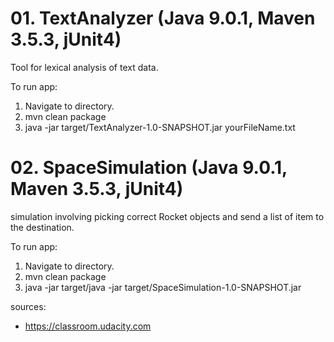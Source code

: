 # 01. TextAnalyzer (Java 9.0.1, Maven 3.5.3, jUnit4)

Tool for lexical analysis of text data.

To run app:

1. Navigate to directory.
2. mvn clean package
3. java -jar target/TextAnalyzer-1.0-SNAPSHOT.jar yourFileName.txt

# 02. SpaceSimulation (Java 9.0.1, Maven 3.5.3, jUnit4)

simulation involving picking correct Rocket objects and send a list of item to the destination.

To run app:

1. Navigate to directory.
2. mvn clean package
3. java -jar target/java -jar target/SpaceSimulation-1.0-SNAPSHOT.jar

sources:
- https://classroom.udacity.com





